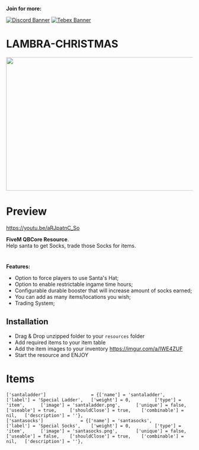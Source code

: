 
<b>Join for more:</b>

<a href='https://discord.gg/dVSe8Kwfuy'>![Discord Banner](https://discordapp.com/api/guilds/944621248007270401/widget.png?style=banner2)</a> <a href='https://lambra.tebex.io/'>![Tebex Banner](https://i.imgur.com/rTExCn1.png)</a>

# LAMBRA-CHRISTMAS
<img src ="https://i.imgur.com/nwUpXUt.png" width="640" height="360">

# Preview
https://youtu.be/aRJpatnC_So

<b>FiveM QBCore Resource</b>.<br>
Help santa to get Socks, trade those Socks for items.


#

<b>Features:</b>
- Option to force players to use Santa's Hat;
- Option to enable restrictable ingame time hours;
- Configurable durable booster that will increase amount of socks earned;
- You can add as many items/locations you wish;
- Trading System;

## Installation
- Drag & Drop unzipped folder to your `resources` folder
- Add required items to your item table
- Add the item images to your inventory https://imgur.com/a/IWE4ZUF
- Start the resource and ENJOY

# Items
	['santaladder'] 				= {['name'] = 'santaladder', 			['label'] = 'Special Ladder', 	['weight'] = 0, 		['type'] = 'item', 		['image'] = 'santaladder.png', 		['unique'] = false, 	['useable'] = true, 	['shouldClose'] = true,	   ['combinable'] = nil,   ['description'] = ''},
	['santasocks'] 				= {['name'] = 'santasocks', 			['label'] = 'Special Socks', 	['weight'] = 0, 		['type'] = 'item', 		['image'] = 'santasocks.png', 		['unique'] = false, 	['useable'] = false, 	['shouldClose'] = true,	   ['combinable'] = nil,   ['description'] = ''},
